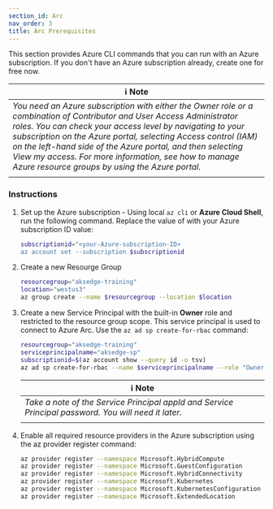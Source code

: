```yaml
---
section_id: Arc
nav_order: 3
title: Arc Prerequisites
---
```


This section provides Azure CLI commands that you can run with an Azure subscription. If you don't have an Azure subscription already, create one for free now.

| ℹ️ Note                                   | 
|------------------------------------------|
| _You need an Azure subscription with either the Owner role or a combination of Contributor and User Access Administrator roles. You can check your access level by navigating to your subscription on the Azure portal, selecting Access control (IAM) on the left-hand side of the Azure portal, and then selecting View my access. For more information, see how to manage Azure resource groups by using the Azure portal._ | 
| | 

### Instructions

1. Set up the Azure subscription - Using local `az cli` or  **Azure Cloud Shell**, run the following command. Replace the value of <your-Azure-subscription-ID> with your Azure subscription ID value:

    ```bash
    subscriptionid="<your-Azure-subscription-ID>
    az account set --subscription $subscriptionid
    ```

2. Create a new Resourge Group

    ```bash
    resourcegroup="aksedge-training"
    location="westus3"
    az group create --name $resourcegroup --location $location
    ```

3. Create a new Service Principal with the built-in **Owner** role and restricted to the resource group scope. This service principal is used to connect to Azure Arc. Use the `az ad sp create-for-rbac` command:

    ```bash
    resourcegroup="aksedge-training"
    serviceprincipalname="aksedge-sp"
    subscriptionid=$(az account show --query id -o tsv)
    az ad sp create-for-rbac --name $serviceprincipalname --role "Owner" --scopes /subscriptions/$subscriptionid/resourceGroups/$resourcegroup
    ```

    | ℹ️ Note                                   | 
    |------------------------------------------|
    | _Take a note of the Service Principal appId and Service Principal password. You will need it later._ | 
    | | 

4. Enable all required resource providers in the Azure subscription using the az provider register command:

    ```bash
    az provider register --namespace Microsoft.HybridCompute
    az provider register --namespace Microsoft.GuestConfiguration
    az provider register --namespace Microsoft.HybridConnectivity
    az provider register --namespace Microsoft.Kubernetes
    az provider register --namespace Microsoft.KubernetesConfiguration
    az provider register --namespace Microsoft.ExtendedLocation
    ```